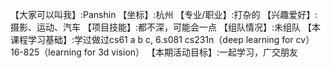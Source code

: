 【大家可以叫我】:Panshin
【坐标】:杭州
【专业/职业】:打杂的
【兴趣爱好】:摄影、运动、汽车
【项目技能】:都不深，可能会一点
【组队情况】:未组队
【本课程学习基础】:学过做过cs61 a b c, 6.s081 cs231n（deep learning for cv） 16-825（learning for 3d vision）
【本期活动目标】:一起学习，广交朋友
